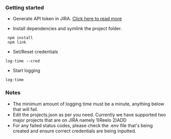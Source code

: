 ### Getting started

- Generate API token in JIRA. [Click here to read more](https://confluence.atlassian.com/cloud/api-tokens-938839638.html)

- Install dependencies and symlink the project folder.

```
 npm install
 npm link
```

- Set/Reset credentials

```
log-time --cred
```

- Start logging

```
log-time
```

### Notes

- The minimum amount of logging time must be a minute, anything below that will fail.
- Edit the projects.json as per you need. Currently we have supported two major projects that are on JIRA namely 1)Reelo 2)ADD
- For any failed status codes, please check the .env file that's being created and ensure correct credentials are being inputted.
